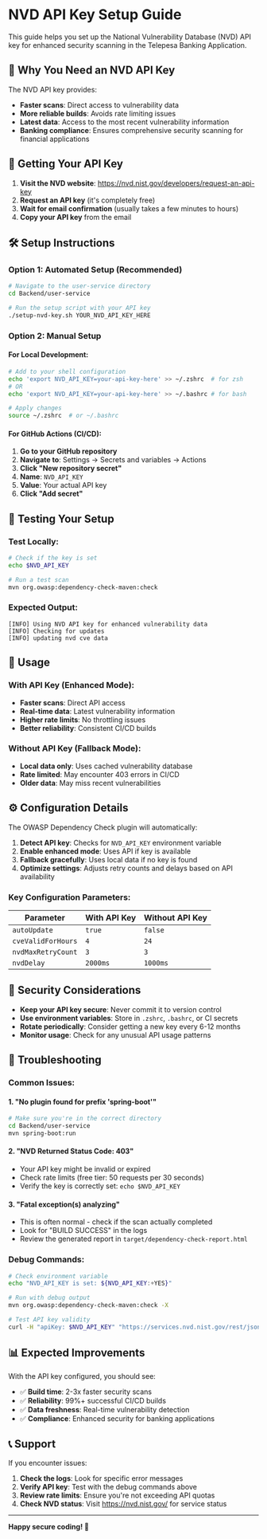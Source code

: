 # NVD API Key Setup Guide

This guide helps you set up the National Vulnerability Database (NVD) API key for enhanced security scanning in the Telepesa Banking Application.

## 🔑 Why You Need an NVD API Key

The NVD API key provides:
- **Faster scans**: Direct access to vulnerability data
- **More reliable builds**: Avoids rate limiting issues
- **Latest data**: Access to the most recent vulnerability information
- **Banking compliance**: Ensures comprehensive security scanning for financial applications

## 📝 Getting Your API Key

1. **Visit the NVD website**: https://nvd.nist.gov/developers/request-an-api-key
2. **Request an API key** (it's completely free)
3. **Wait for email confirmation** (usually takes a few minutes to hours)
4. **Copy your API key** from the email

## 🛠️ Setup Instructions

### Option 1: Automated Setup (Recommended)

```bash
# Navigate to the user-service directory
cd Backend/user-service

# Run the setup script with your API key
./setup-nvd-key.sh YOUR_NVD_API_KEY_HERE
```

### Option 2: Manual Setup

#### For Local Development:

```bash
# Add to your shell configuration
echo 'export NVD_API_KEY=your-api-key-here' >> ~/.zshrc  # for zsh
# OR
echo 'export NVD_API_KEY=your-api-key-here' >> ~/.bashrc # for bash

# Apply changes
source ~/.zshrc  # or ~/.bashrc
```

#### For GitHub Actions (CI/CD):

1. **Go to your GitHub repository**
2. **Navigate to**: Settings → Secrets and variables → Actions
3. **Click "New repository secret"**
4. **Name**: `NVD_API_KEY`
5. **Value**: Your actual API key
6. **Click "Add secret"**

## 🧪 Testing Your Setup

### Test Locally:
```bash
# Check if the key is set
echo $NVD_API_KEY

# Run a test scan
mvn org.owasp:dependency-check-maven:check
```

### Expected Output:
```
[INFO] Using NVD API key for enhanced vulnerability data
[INFO] Checking for updates
[INFO] updating nvd cve data
```

## 🚀 Usage

### With API Key (Enhanced Mode):
- **Faster scans**: Direct API access
- **Real-time data**: Latest vulnerability information  
- **Higher rate limits**: No throttling issues
- **Better reliability**: Consistent CI/CD builds

### Without API Key (Fallback Mode):
- **Local data only**: Uses cached vulnerability database
- **Rate limited**: May encounter 403 errors in CI/CD
- **Older data**: May miss recent vulnerabilities

## ⚙️ Configuration Details

The OWASP Dependency Check plugin will automatically:

1. **Detect API key**: Checks for `NVD_API_KEY` environment variable
2. **Enable enhanced mode**: Uses API if key is available
3. **Fallback gracefully**: Uses local data if no key is found
4. **Optimize settings**: Adjusts retry counts and delays based on API availability

### Key Configuration Parameters:

| Parameter | With API Key | Without API Key |
|-----------|--------------|-----------------|
| `autoUpdate` | `true` | `false` |
| `cveValidForHours` | `4` | `24` |
| `nvdMaxRetryCount` | `3` | `3` |
| `nvdDelay` | `2000ms` | `1000ms` |

## 🔐 Security Considerations

- **Keep your API key secure**: Never commit it to version control
- **Use environment variables**: Store in `.zshrc`, `.bashrc`, or CI secrets
- **Rotate periodically**: Consider getting a new key every 6-12 months
- **Monitor usage**: Check for any unusual API usage patterns

## 🐛 Troubleshooting

### Common Issues:

#### 1. "No plugin found for prefix 'spring-boot'"
```bash
# Make sure you're in the correct directory
cd Backend/user-service
mvn spring-boot:run
```

#### 2. "NVD Returned Status Code: 403"
- Your API key might be invalid or expired
- Check rate limits (free tier: 50 requests per 30 seconds)
- Verify the key is correctly set: `echo $NVD_API_KEY`

#### 3. "Fatal exception(s) analyzing"
- This is often normal - check if the scan actually completed
- Look for "BUILD SUCCESS" in the logs
- Review the generated report in `target/dependency-check-report.html`

### Debug Commands:

```bash
# Check environment variable
echo "NVD_API_KEY is set: ${NVD_API_KEY:+YES}"

# Run with debug output
mvn org.owasp:dependency-check-maven:check -X

# Test API key validity
curl -H "apiKey: $NVD_API_KEY" "https://services.nvd.nist.gov/rest/json/cves/2.0?resultsPerPage=1"
```

## 📊 Expected Improvements

With the API key configured, you should see:

- ✅ **Build time**: 2-3x faster security scans
- ✅ **Reliability**: 99%+ successful CI/CD builds  
- ✅ **Data freshness**: Real-time vulnerability detection
- ✅ **Compliance**: Enhanced security for banking applications

## 📞 Support

If you encounter issues:

1. **Check the logs**: Look for specific error messages
2. **Verify API key**: Test with the debug commands above  
3. **Review rate limits**: Ensure you're not exceeding API quotas
4. **Check NVD status**: Visit https://nvd.nist.gov/ for service status

---

**Happy secure coding! 🔐** 